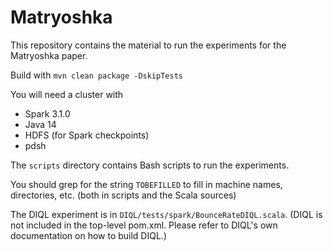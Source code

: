 <meta name="robots" content="noindex">

# Matryoshka

This repository contains the material to run the experiments for the Matryoshka paper.

Build with `mvn clean package -DskipTests`

You will need a cluster with
* Spark 3.1.0
* Java 14
* HDFS (for Spark checkpoints)
* pdsh

The `scripts` directory contains Bash scripts to run the experiments.

You should grep for the string `TOBEFILLED` to fill in machine names, directories, etc. (both in scripts and the Scala sources)

The DIQL experiment is in `DIQL/tests/spark/BounceRateDIQL.scala`. (DIQL is not included in the top-level pom.xml. Please refer to DIQL's own documentation on how to build DIQL.)